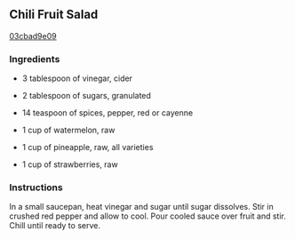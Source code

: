 ## Chili Fruit Salad

[03cbad9e09](http://www.food.com/recipe/chili-fruit-salad-370397)

### Ingredients

 - 3 tablespoon of vinegar, cider

 - 2 tablespoon of sugars, granulated

 - 14 teaspoon of spices, pepper, red or cayenne

 - 1 cup of watermelon, raw

 - 1 cup of pineapple, raw, all varieties

 - 1 cup of strawberries, raw

### Instructions

In a small saucepan, heat vinegar and sugar until sugar dissolves. Stir in crushed red pepper and allow to cool. Pour cooled sauce over fruit and stir. Chill until ready to serve.